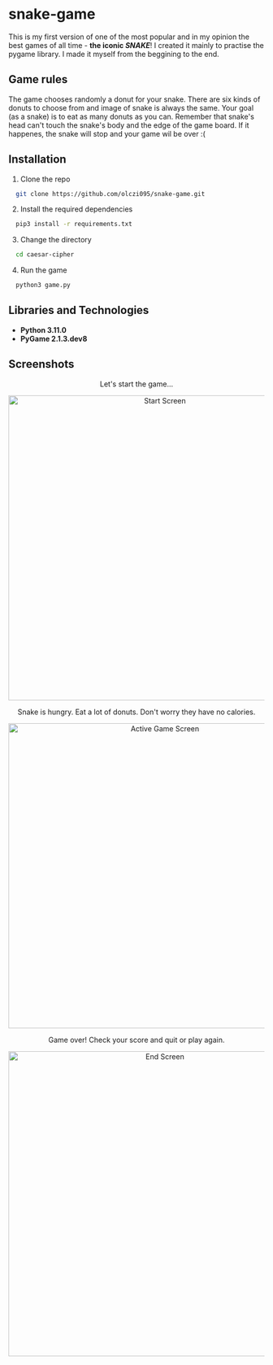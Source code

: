 # snake-game
This is my first version of one of the most popular and in my opinion the best games of all time - **the iconic _SNAKE_**!
I created it mainly to practise the pygame library. I made it myself from the beggining to the end.
## Game rules
The game chooses randomly a donut for your snake. There are six kinds of donuts to choose from and image of snake is always the same.
Your goal (as a snake) is to eat as many donuts as you can. Remember that snake's head can't touch the snake's body and the edge of the game board. If it happenes, the snake will stop and your game wil be over :(
## Installation
1. Clone the repo
```bash
  git clone https://github.com/olczi095/snake-game.git
```
2. Install the required dependencies
```bash
  pip3 install -r requirements.txt
```
3. Change the directory
```bash
  cd caesar-cipher
```
4. Run the game
```bash
  python3 game.py
```
## Libraries and Technologies
- **Python 3.11.0**
- **PyGame 2.1.3.dev8**
## Screenshots

<p align="center">
Let's start the game...</p>

<p align="center"><img src="https://user-images.githubusercontent.com/114907948/218069037-563af4c2-3c7c-43c5-a087-7f4ad0f20d86.png"
     title="Start Screen"
     width="600"
     alt="Start Screen"
     ></p>
     
     
     
<p align="center">Snake is hungry. Eat a lot of donuts. Don't worry they have no calories.</p>

<p align="center"><img src="https://user-images.githubusercontent.com/114907948/218069250-4b0d113d-cfd7-4ebe-9dfc-79e46837abd9.png"
     title="Active Game Screen"
     width="600"
     alt="Active Game Screen"
     ></p>
     
     
     
<p align="center">Game over! Check your score and quit or play again.</p>

<p align="center"><img src="https://user-images.githubusercontent.com/114907948/218069279-80bb26ac-75d3-46a8-bb8f-1cd40d7b9b34.png"
     title="End Screen"
     width="600"
     alt="End Screen"
     >
</p>
